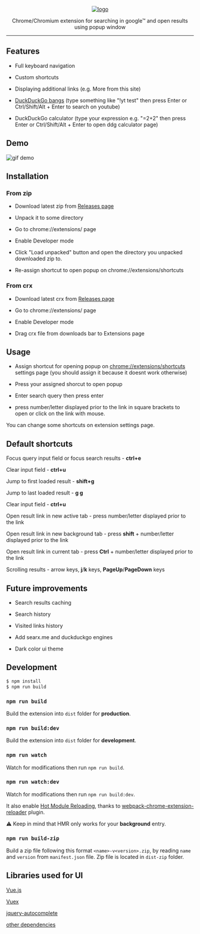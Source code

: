 <p align="center">
  <a href="https://github.com/ik9999/popupsearch" target="_blank" rel="noopener noreferrer">
    <img src="https://raw.githubusercontent.com/ik9999/popupsearch/master/src/icons/promo_440_280.png" alt="logo">
  </a>
</p>

<p align="center">
  Chrome/Chromium extension for searching in google™ and open results using popup window
</p>
<hr />

## Features

- Full keyboard navigation

- Custom shortcuts

- Displaying additional links (e.g. More from this site)

- [DuckDuckGo bangs](https://duckduckgo.com/bang) (type something like "!yt test" then press Enter or Ctrl/Shift/Alt + Enter to search on youtube)

- DuckDuckGo calculator (type your expression e.g. "=2+2" then press Enter or Ctrl/Shift/Alt + Enter to open ddg calculator page)

## Demo

![gif demo](https://user-images.githubusercontent.com/6804575/41853083-930fe3f4-7895-11e8-869d-bf3652d0df60.gif)

## Installation

### From zip

- Download latest zip from [Releases page](https://github.com/ik9999/popupsearch/releases)

- Unpack it to some directory

- Go to chrome://extensions/ page

- Enable Developer mode

- Click "Load unpacked" button and open the directory you unpacked downloaded zip to.

- Re-assign shortcut to open popup on chrome://extensions/shortcuts

### From crx

- Download latest crx from [Releases page](https://github.com/ik9999/popupsearch/releases)

- Go to chrome://extensions/ page

- Enable Developer mode

- Drag crx file from downloads bar to Extensions page


## Usage

- Assign shortcut for opening popup on [chrome://extensions/shortcuts](chrome://extensions/shortcuts) settings page (you should assign it because it doesnt work otherwise)

- Press your assigned shorcut to open popup

- Enter search query then press enter

- press number/letter displayed prior to the link in square brackets to open or click on the link with mouse.

You can change some shortcuts on extension settings page.


## Default shortcuts

Focus query input field or focus search results - **ctrl+e**

Clear input field - **ctrl+u**

Jump to first loaded result - **shift+g**

Jump to last loaded result - **g g**

Clear input field - **ctrl+u**

Open result link in new active tab - press number/letter displayed prior to the link

Open result link in new background tab - press **shift** + number/letter displayed prior to the link

Open result link in current tab - press **Ctrl** + number/letter displayed prior to the link

Scrolling results - arrow keys, **j**/**k** keys, **PageUp**/**PageDown** keys 

## Future improvements

- Search results caching

- Search history

- Visited links history

- Add searx.me and duckduckgo engines

- Dark color ui theme

## Development

```bash
$ npm install
$ npm run build
```

### `npm run build` 

Build the extension into `dist` folder for **production**.

### `npm run build:dev` 

Build the extension into `dist` folder for **development**.

### `npm run watch`

Watch for modifications then run `npm run build`.

### `npm run watch:dev`

Watch for modifications then run `npm run build:dev`.

It also enable [Hot Module Reloading](https://webpack.js.org/concepts/hot-module-replacement), thanks to [webpack-chrome-extension-reloader](https://github.com/rubenspgcavalcante/webpack-chrome-extension-reloader) plugin. 

:warning: Keep in mind that HMR only works for your **background** entry.

### `npm run build-zip`

Build a zip file following this format `<name>-v<version>.zip`, by reading `name` and `version` from `manifest.json` file.
Zip file is located in `dist-zip` folder.

## Libraries used for UI

[Vue.js](https://github.com/vuejs/vue)

[Vuex](https://github.com/vuejs/vuex)

[jquery-autocomplete](https://github.com/xdan/autocomplete)

[other dependencies](https://github.com/ik9999/popupsearch/blob/master/package.json)

